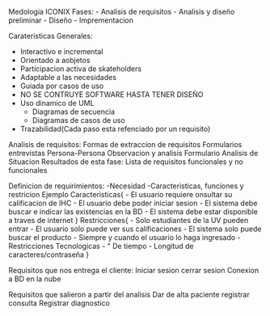 Medologia ICONIX
Fases:
	- Analisis de requisitos
	- Analisis y diseño preliminar
	- Diseño
	- Imprementacion

Carateristicas Generales:
 - Interactivo e incremental
 - Orientado a aobjetos
 - Participacion activa de skateholders
 - Adaptable a las necesidades
 - Guiada por casos de uso
 - NO SE CONTRUYE SOFTWARE HASTA TENER DISEÑO
 - Uso dinamico de UML
	 - Diagramas de secuencia
	 - Diagramas de casos de uso
- Trazabilidad(Cada paso esta refenciado por un requisito)

Analisis de requisitos:
Formas de extraccion de requisitos
	 Formularios
	 entrevistas
	 Persona-Persona
	 Observacion y analisis
	 Formulario
	 Analisis de Situacion
Resultados de esta fase:
	Lista de requisitos funcionales y no funcionales

Definicion de requirimientos:
-Necesidad
-Caracteristicas, funciones y restricion
		Ejemplo
			Caracteristicas{
			- El usuario requiere  onsultar su calificacion de IHC
			- El usuario debe poder iniciar sesion
			- El sistema debe buscar e indicar las existencias en la BD
			- El sistema debe estar disponible a traves de internet
			}
			Restricciones{
			- Solo estudiantes de la UV pueden entrar
			- El usuario solo puede ver sus calificaciones
			- El sistema solo puede buscar el producto
			- Siempre y cuando el usuario lo haga ingresado
			- Restricciones Tecnologicas
			- " De tiempo
			- Longitud de caracteres/contraseña
			}




Requisitos que nos entrega el cliente:
Iniciar sesion
cerrar sesion
Conexion a BD en la nube



Requisitos que salieron a partir del analisis
Dar de alta paciente
registrar consulta
Registrar diagnostico


